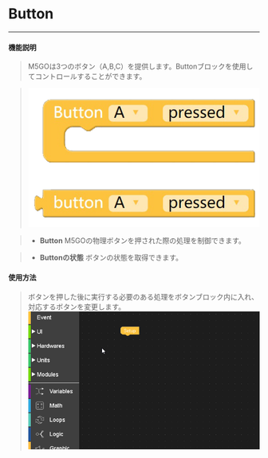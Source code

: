 # Button
_____________________________

#### 機能説明

>M5GOは3つのボタン（A,B,C）を提供します。Buttonブロックを使用してコントロールすることができます。

>![Button](/image/Program_structure/Button.png)

>* __Button__
M5GOの物理ボタンを押された際の処理を制御できます。

>* __Buttonの状態__
ボタンの状態を取得できます。

#### 使用方法

>ボタンを押した後に実行する必要のある処理をボタンブロック内に入れ、対応するボタンを変更します。
>![Button_Connect](/image/Program_structure/Button_connect.gif)
